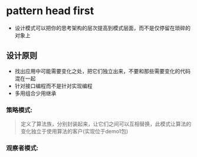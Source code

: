 # pattern head first 
* 设计模式可以把你的思考架构的层次提高到模式层面，而不是仅停留在琐碎的对象上

## 设计原则
* 找出应用中可能需要变化之处，把它们独立出来，不要和那些需要变化的代码混在一起
* 针对接口编程而不是针对实现编程
* 多用组合少用继承
### 策略模式:
>定义了算法族，分别封装起来，让它们之间可以互相替换，此模式让算法的变化独立于使用算法的客户(实现位于demo1包)

### 观察者模式:
>